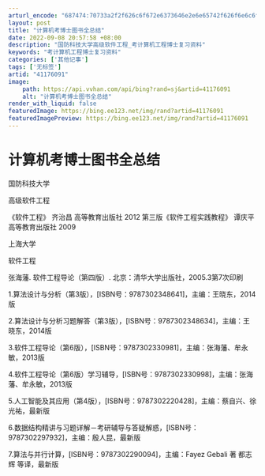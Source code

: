 ```yaml
---
arturl_encode: "687474:70733a2f2f626c6f672e6373646e2e6e65742f626f6e6c6f67:2f61727469636c652f64657461696c732f3431313736303931"
layout: post
title: "计算机考博士图书全总结"
date: 2022-09-08 20:57:58 +08:00
description: "国防科技大学高级软件工程_考计算机工程博士复习资料"
keywords: "考计算机工程博士复习资料"
categories: ['其他记事']
tags: ['无标签']
artid: "41176091"
image:
    path: https://api.vvhan.com/api/bing?rand=sj&artid=41176091
    alt: "计算机考博士图书全总结"
render_with_liquid: false
featuredImage: https://bing.ee123.net/img/rand?artid=41176091
featuredImagePreview: https://bing.ee123.net/img/rand?artid=41176091
---
```


# 计算机考博士图书全总结

国防科技大学

高级软件工程

《软件工程》 齐治昌 高等教育出版社 2012 第三版《软件工程实践教程》 谭庆平 高等教育出版社 2009

上海大学

软件工程

张海藩. 软件工程导论（第四版）. 北京：清华大学出版社，2005.3第7次印刷

1.算法设计与分析（第3版），[ISBN号：9787302348641]，主编：王晓东，2014版
  
2.算法设计与分析习题解答（第3版），[ISBN号：9787302348634]，主编：王晓东，2014版
  
3.软件工程导论（第6版），[ISBN号：9787302330981]，主编：张海藩、牟永敏，2013版
  
4.软件工程导论（第6版）学习辅导，[ISBN号：9787302330998]，主编：张海藩、牟永敏，2013版
  
5.人工智能及其应用（第4版），[ISBN号：9787302220428]，主编：蔡自兴、徐光祐，最新版
  
6.数据结构精讲与习题详解－考研辅导与答疑解惑，[ISBN号：9787302297932]，主编：殷人昆，最新版
  
7.算法与并行计算，[ISBN号：9787302290094]，主编：Fayez Gebali 著 都志辉 等译，最新版